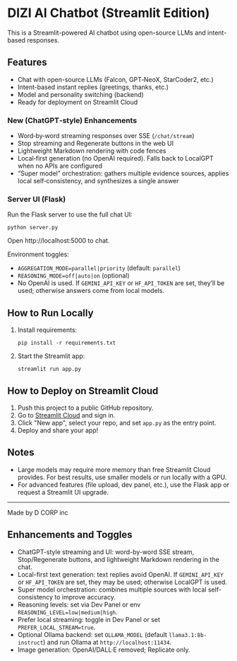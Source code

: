 # DIZI AI Chatbot (Streamlit Edition)

This is a Streamlit-powered AI chatbot using open-source LLMs and intent-based responses.

## Features
- Chat with open-source LLMs (Falcon, GPT‑NeoX, StarCoder2, etc.)
- Intent-based instant replies (greetings, thanks, etc.)
- Model and personality switching (backend)
- Ready for deployment on Streamlit Cloud

### New (ChatGPT‑style) Enhancements
- Word‑by‑word streaming responses over SSE (`/chat/stream`)
- Stop streaming and Regenerate buttons in the web UI
- Lightweight Markdown rendering with code fences
- Local‑first generation (no OpenAI required). Falls back to LocalGPT when no APIs are configured
- “Super model” orchestration: gathers multiple evidence sources, applies local self‑consistency, and synthesizes a single answer

### Server UI (Flask)
Run the Flask server to use the full chat UI:
```
python server.py
```
Open http://localhost:5000 to chat.

Environment toggles:
- `AGGREGATION_MODE=parallel|priority` (default: `parallel`)
- `REASONING_MODE=off|auto|on` (optional)
- No OpenAI is used. If `GEMINI_API_KEY` or `HF_API_TOKEN` are set, they’ll be used; otherwise answers come from local models.

## How to Run Locally
1. Install requirements:
   ```
   pip install -r requirements.txt
   ```
2. Start the Streamlit app:
   ```
   streamlit run app.py
   ```

## How to Deploy on Streamlit Cloud
1. Push this project to a public GitHub repository.
2. Go to [Streamlit Cloud](https://streamlit.io/cloud) and sign in.
3. Click "New app", select your repo, and set `app.py` as the entry point.
4. Deploy and share your app!

## Notes
- Large models may require more memory than free Streamlit Cloud provides. For best results, use smaller models or run locally with a GPU.
- For advanced features (file upload, dev panel, etc.), use the Flask app or request a Streamlit UI upgrade.

---
Made by D CORP inc

## Enhancements and Toggles

- ChatGPT-style streaming and UI: word-by-word SSE stream, Stop/Regenerate buttons, and lightweight Markdown rendering in the chat.
- Local-first text generation: text replies avoid OpenAI. If `GEMINI_API_KEY` or `HF_API_TOKEN` are set, they may be used; otherwise LocalGPT is used.
- Super model orchestration: combines multiple sources with local self-consistency to improve accuracy.
- Reasoning levels: set via Dev Panel or env `REASONING_LEVEL=low|medium|high`.
- Prefer local streaming: toggle in Dev Panel or set `PREFER_LOCAL_STREAM=true`.
- Optional Ollama backend: set `OLLAMA_MODEL` (default `llama3.1:8b-instruct`) and run Ollama at `http://localhost:11434`.
- Image generation: OpenAI/DALL·E removed; Replicate only.
